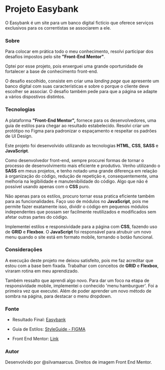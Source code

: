 # Projeto Easybank

O Easybank é um site para um banco digital fictício que oferece serviços exclusivos para os correntistas se associarem a ele.

### Sobre
Para colocar em prática todo o meu conhecimento, resolvi participar dos desafios impostos pelo site **"Front-End Mentor"**.

Optei por esse projeto, pois enxerguei uma grande oportunidade de fortalecer a base de conhecimento front-end. 

O desafio escolhido, consiste em criar uma <i>landing page</i> que apresente um banco digital com suas características e sobre o porque o cliente deve escolher se associar. O desafio também pede para que a página se adapte a vários dispostivos distintos. 

### Tecnologias
A plataforma **"Front-End Mentor",** fornece para os desenvolvedores, uma guia de estilos para chegar ao resultado estabelecido. Resolvi criar um protótipo no Figma para padronizar o espaçamento e respeitar os padrões de UI Design.

Este projeto foi desenvolvido utilizando as tecnologias **HTML**, **CSS**, **SASS** e **JavaScript**.

Como desenvolvedor front-end, sempre procurei formas de tornar o processo de desenvolvimento mais eficiente e produtivo. Venho utilizando o **SASS** em meus projetos, e tenho notado uma grande diferença em relação à organização do código, redução de repetição e, consequentemente, uma melhoria na legibilidade e manutenibilidade do código. Algo que não é possível usando apenas com o **CSS** puro.  

Não apenas para os estilos, procuro tornar essa pratica eficiente também para as funcionalidades. Faço uso de módulos no **JavaScript**, pois me permite fazer exatamente isso, dividir o código em pequenos módulos independentes que possam ser facilmente reutilizados e modificados sem afetar outras partes do código.

Implementei estilos e responsividade para a página com **CSS**, fazendo uso de **GRID** e **Flexbox**. O **JavaScript** foi responsável para atrubuir um novo menu quando o site está em formato mobile, tornando o botão funcional. 

### Considerações
A execução deste projeto me deixou satisfeito, pois me faz acreditar que estou com a base bem fixada. Trabalhar com conceitos de **GRID** e **Flexbox**, viraram rotina em meu aprendizado. 

Também ressalto que aprendi algo novo. Para dar um foco na etapa de responsividade mobile, implementei o conhecido 'menu hamburguer'. Foi a primeira vez que executei. Além de poder aprender um novo método de sombra na página, para destacar o menu dropdown.

### Fonte
- Resultado Final: [Easybank](https://easybank-marcus.vercel.app/)

- Guia de Estilos: [StyleGuide - FIGMA](https://www.figma.com/file/AC6QaFKGHlNDCQPNmvxmSj/Easybank?node-id=6%3A587&t=jAfYGfGuX9kbsQ8a-1)

- Front End Mentor: [Link](https://www.frontendmentor.io/home)

### Autor
Desenvolvido por @silvamaarcus. Direitos de imagem Front End Mentor.